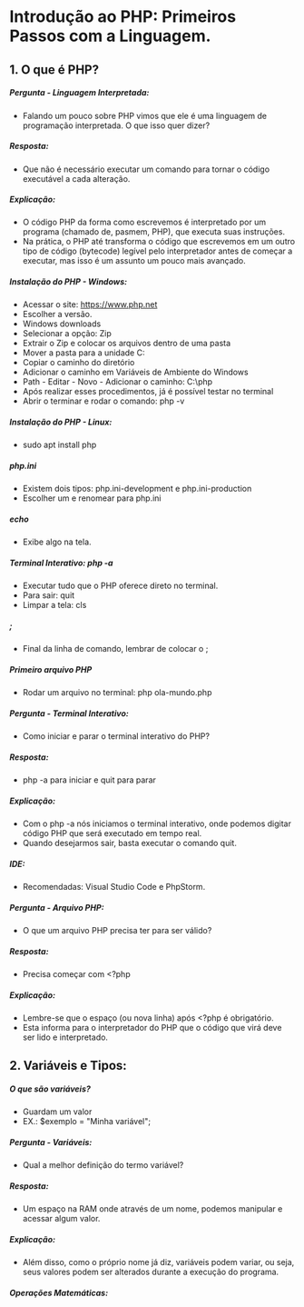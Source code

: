 # Introdução ao PHP: Primeiros Passos com a Linguagem.

## 1. O que é PHP?

##### Pergunta - Linguagem Interpretada:
- Falando um pouco sobre PHP vimos que ele é uma linguagem de programação interpretada. O que isso quer dizer?

##### Resposta:
- Que não é necessário executar um comando para tornar o código executável a cada alteração.

##### Explicação:
- O código PHP da forma como escrevemos é interpretado por um programa (chamado de, pasmem, PHP), que executa suas instruções. 
- Na prática, o PHP até transforma o código que escrevemos em um outro tipo de código (bytecode) legível pelo interpretador antes de começar a executar, mas isso é um assunto um pouco mais avançado.

##### Instalação do PHP - Windows:
- Acessar o site: https://www.php.net
- Escolher a versão.
- Windows downloads
- Selecionar a opção: Zip
- Extrair o Zip e colocar os arquivos dentro de uma pasta
- Mover a pasta para a unidade C:
- Copiar o caminho do diretório
- Adicionar o caminho em Variáveis de Ambiente do Windows
- Path - Editar - Novo - Adicionar o caminho: C:\php
- Após realizar esses procedimentos, já é possível testar no terminal
- Abrir o terminar e rodar o comando: php -v

##### Instalação do PHP - Linux:
-  sudo apt install php

##### php.ini
- Existem dois tipos: php.ini-development e php.ini-production
- Escolher um e renomear para php.ini

##### echo 
- Exibe algo na tela.
##### Terminal Interativo: php -a
- Executar tudo que o PHP oferece direto no terminal.
- Para sair: quit
- Limpar a tela: cls
##### ;
- Final da linha de comando, lembrar de colocar o ;

##### Primeiro arquivo PHP
- Rodar um arquivo no terminal: php ola-mundo.php

##### Pergunta - Terminal Interativo:
- Como iniciar e parar o terminal interativo do PHP?

##### Resposta:
- php -a para iniciar e quit para parar

##### Explicação:
- Com o php -a nós iniciamos o terminal interativo, onde podemos digitar código PHP que será executado em tempo real. 
- Quando desejarmos sair, basta executar o comando quit.

##### IDE:
- Recomendadas: Visual Studio Code e PhpStorm.

##### Pergunta - Arquivo PHP:
- O que um arquivo PHP precisa ter para ser válido?

##### Resposta:
- Precisa começar com <?php

##### Explicação:
- Lembre-se que o espaço (ou nova linha) após <?php é obrigatório. 
- Esta informa para o interpretador do PHP que o código que virá deve ser lido e interpretado.

## 2. Variáveis e Tipos:

##### O que são variáveis?
- Guardam um valor
- EX.: $exemplo = "Minha variável";

##### Pergunta - Variáveis:
- Qual a melhor definição do termo variável?

##### Resposta:
- Um espaço na RAM onde através de um nome, podemos manipular e acessar algum valor.

##### Explicação:
- Além disso, como o próprio nome já diz, variáveis podem variar, ou seja, seus valores podem ser alterados durante a execução do programa.

##### Operações Matemáticas:
<pre>

</pre>